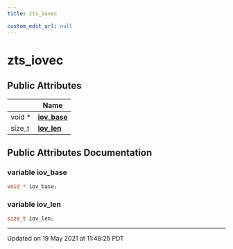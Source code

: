 ```yaml
---
title: zts_iovec

custom_edit_url: null
---
```


# zts_iovec



## Public Attributes

|                | Name           |
| -------------- | -------------- |
| void * | **[iov_base](/autogen/libzt/classes/structzts__iovec.md#variable-iov_base)**  |
| size_t | **[iov_len](/autogen/libzt/classes/structzts__iovec.md#variable-iov_len)**  |

## Public Attributes Documentation

### variable iov_base

```cpp
void * iov_base;
```


### variable iov_len

```cpp
size_t iov_len;
```


-------------------------------

Updated on 19 May 2021 at 11:48:25 PDT